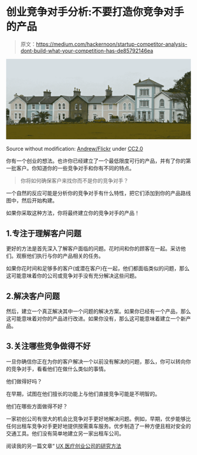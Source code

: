 # 创业竞争对手分析:不要打造你竞争对手的产品

> 原文：<https://medium.com/hackernoon/startup-competitor-analysis-dont-build-what-your-competition-has-de85792146ea>

![](img/6544fba53d291035488ca7e5f641864e.png)

Source without modification: [Andrew/Flickr](https://www.flickr.com/photos/arg_flickr/26193216832/in/photolist-FUB5NL-oq63W9-oqfC7E-eFKQcj-eFKtuW-eFKP2S-eFDt9M-baGLuZ-eFKUiy-VjRYLS-eFDEHF-eFDvG2-eFDf7P-eFKWR5-eFKTR5-eFKTej-eFKBko-eFKq8A-2JUpT6-YxHbmj-7F6Uwz-7EDx5F-rC4EYS-U6Rq15-7EHkqE-22Ry7up-7EHmXd-Zs9isH-UNbzdS-DmgcFC-259W8Ku-7EHi25-U6RroW-22WYgpu-eFDu5i-i9HVoT-eFDtAP-eFDqMv-eFKxWq-dXxHzi-eFDvb8-dXDnSJ-KGH8ng-eFDoRk-GHWw1-eFKznj-eFm5LT-eFKgiC-eFKpd5-dXxHeX) under [CC2.0](https://creativecommons.org/licenses/by/2.0/)

你有一个创业的想法。也许你已经建立了一个最低限度可行的产品，并有了你的第一批客户。你知道你的一些竞争对手和你有不同的特点。

> 你将如何确保客户来找你而不是你的竞争对手？

一个自然的反应可能是分析你的竞争对手有什么特性，把它们添加到你的产品路线图中，然后开始构建。

如果你采取这种方法，你将最终建立你的竞争对手的产品！

## 1.专注于理解客户问题

更好的方法是首先深入了解客户面临的问题。花时间和你的顾客在一起。采访他们。观察他们执行与你的产品相关的任务。

如果你花时间和足够多的客户(或潜在客户)在一起，他们都面临类似的问题，那么这可能意味着你的公司或竞争对手没有充分解决这些问题。

## 2.解决客户问题

然后，建立一个真正解决其中一个问题的解决方案。如果你已经有一个产品，那么这可能意味着对你的产品进行改进。如果你没有，那么这可能意味着建立一个新产品。

## 3.关注哪些竞争做得不好

一旦你确信你正在为你的客户解决一个以前没有解决的问题，那么，你可以转向你的竞争对手，看看他们在做什么类似的事情。

他们做得好吗？

在早期，试图在他们擅长的功能上与他们直接竞争可能是不明智的。

他们在哪些方面做得不好？

一家初创公司有很大的机会比竞争对手更好地解决问题。例如，早期，优步能够比任何出租车竞争对手更好地提供按需乘车服务。优步制造了一种方便且相对安全的交通工具。他们没有简单地建立另一家出租车公司。

阅读我的另一篇文章“ [UX 医疗创业公司的研究方法](/@iamnoahwheeler/ux-research-methods-in-a-healthcare-startup-bb5db8df008a)